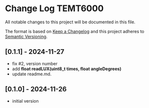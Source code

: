 # Change Log TEMT6000

All notable changes to this project will be documented in this file.

The format is based on [Keep a Changelog](http://keepachangelog.com/)
and this project adheres to [Semantic Versioning](http://semver.org/).


## [0.1.1] - 2024-11-27
- fix #2, version number
- add **float readLUX(uint8_t times, float angleDegrees)**
- update readme.md.

## [0.1.0] - 2024-11-26
- initial version


